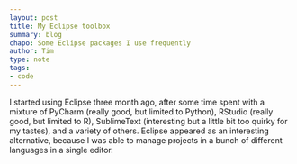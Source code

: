 ```yaml
---
layout: post
title: My Eclipse toolbox
summary: blog
chapo: Some Eclipse packages I use frequently
author: Tim
type: note
tags:
- code
---
```

 
I started using Eclipse three month ago, after some time spent with a mixture of PyCharm (really good, but limited to Python), RStudio (really good, but limited to R), SublimeText (interesting but a little bit too quirky for my tastes), and a variety of others. Eclipse appeared as an interesting alternative, because I was able to manage projects in a bunch of different languages in a single editor.